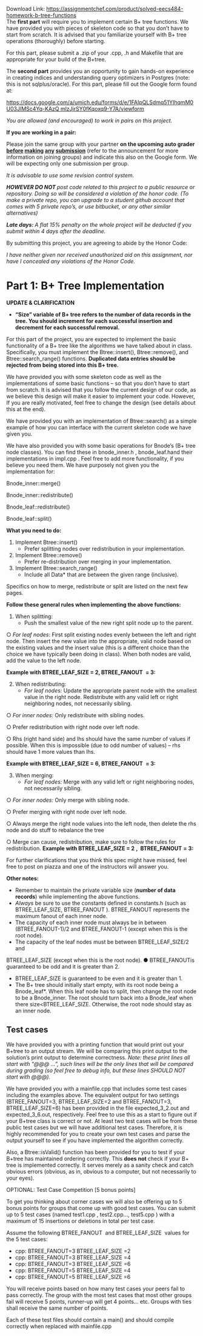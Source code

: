 Download Link: https://assignmentchef.com/product/solved-eecs484-homework-b-tree-functions
<br>
The ​<strong>first part</strong> will require you to implement certain B+ tree functions. We have provided you with pieces of skeleton code so that you don’t have to start from scratch. It is advised that you familiarize yourself with B+ tree operations (thoroughly) before starting.

For this part, please submit a .zip of your .cpp, .h and Makefile that are appropriate for your build of the B+tree.

The ​<strong>second part</strong> provides you an opportunity to gain hands-on experience in creating indices and understanding query optimizers in Postgres (note: this is not sqlplus/oracle). For this part, please fill out the Google form found at:

<u>https://docs.google.com/a/umich.edu/forms/d/e/1FAIpQLSdmq51YIhqmM0U03JIMSc4Yq-KAzQ mlzJjrSY0fKqoxq9-Y7A/viewform</u>

<em>You are allowed (and encouraged) to work in pairs on this project. </em>

<strong>If you are working in a pair:</strong>

Please join the same group with your partner ​<strong>on the upcoming auto grader </strong><u>​<strong>before</strong></u><strong> <u>making</u> <u>any</u> <u>submission</u></strong> (refer to the announcement for more information on joining groups) and indicate this also on the Google form. We will be expecting only one submission per group.

<em>It is advisable to use some revision control system. </em>

<strong><em>HOWEVER DO NOT </em></strong>​<em>post code related to this project to a public resource or repository. Doing so will be considered a violation of the honor code. (To make a private repo, you can upgrade to a student github account that comes with 5 private repo’s, or use bitbucket, or any other similar alternatives)</em>

<strong><em>Late days: </em></strong>​<em>A flat 15% penalty on the whole project will be deducted if you submit within 4 days after the deadline.</em>

By submitting this project, you are agreeing to abide by the Honor Code:

<em>I have neither given nor received unauthorized aid on this assignment, nor have I concealed any violations of the Honor Code.</em>

<h1>Part 1: B+ Tree Implementation</h1>

<strong>UPDATE &amp; CLARIFICATION</strong>

<ul>

 <li><strong> “Size” variable of B+ tree refers to the number of data records in the tree. You should increment for each successful insertion and decrement for each successful removal.</strong></li>

</ul>

For this part of the project, you are expected to implement the basic functionality of a B+ tree like the algorithms we have talked about in class. Specifically, you must implement the Btree::insert()​, Btree::remove()​, and Btree::search_range() functions. ​<strong>Duplicated data entries should be rejected from being stored into this B+ tree. </strong>

We have provided you with some skeleton code as well as the implementations of some basic functions – so that you don’t have to start from scratch. It is advised that you follow the current design of our code, as we believe this design will make it easier to implement your code. However, If you are really motivated, feel free to change the design (see details about this at the end).

We have provided you with an implementation of ​Btree::search() as a simple example of how you can interface with the current skeleton code we have given you.

We have also provided you with some basic operations for Bnode’s (B+ tree node classes). You can find these in bnode_inner.h​ ,​ bnode_leaf.h​ and their implementations in impl.cpp​ .​ Feel free to add more functionality, if you believe you need them. We have purposely not given you the implementation for:

Bnode_inner::merge()

Bnode_inner::redistribute()

Bnode_leaf::redistribute()

Bnode_leaf::split()

<strong>What you need to do:</strong>

<ol>

 <li>Implement ​Btree::insert()

  <ul>

   <li>Prefer splitting nodes over redistribution in your implementation.</li>

  </ul></li>

 <li>Implement​ Btree::remove()

  <ul>

   <li>Prefer re-distribution over merging in your implementation.</li>

  </ul></li>

 <li>Implement ​Btree::search_range()

  <ul>

   <li>Include all Data* that are between the given range (inclusive).</li>

  </ul></li>

</ol>

Specifics on how to merge, redistribute or split are listed on the next few pages.

<strong>Follow these general rules when implementing the above functions:</strong>

<ol>

 <li>When splitting:

  <ul>

   <li>Push the smallest value of the new right split node up to the parent.</li>

  </ul></li>

</ol>

○ <em>For leaf nodes</em>​: First split existing nodes evenly between the left and right node. Then insert the new value into the appropriate, valid node based on the existing values and the insert value (this is a different choice than the choice we have typically been doing in class). When both nodes are valid, add the value to the left node.

<strong>Example with </strong><strong>BTREE_LEAF_SIZE = 2</strong>​ ​<strong>, </strong><strong>BTREE_FANOUT</strong>​ ​<strong> = 3: </strong>

<ol start="2">

 <li>When redistributing:

  <ul>

   <li><em>For leaf nodes: </em>​Update the appropriate parent node with the smallest value in the right node. Redistribute with any valid left or right neighboring nodes, not necessarily sibling.</li>

  </ul></li>

</ol>

○    <em>For inner nodes: </em>​Only redistribute with sibling nodes.

○    Prefer redistribution with right node over left node.

○ Rhs (right hand side) and lhs should have the same number of values if possible. When this is impossible (due to odd number of values) – rhs should have 1 more values than lhs.

<strong>Example with </strong><strong>BTREE_LEAF_SIZE = 6</strong>​ ​<strong>, </strong><strong>BTREE_FANOUT</strong>​ ​<strong> = 3: </strong>

<ol start="3">

 <li>When merging:

  <ul>

   <li><em>For leaf nodes:</em> Merge with any valid left or right neighboring nodes, not necessarily sibling.</li>

  </ul></li>

</ol>

○    <em>For inner nodes:</em>​ Only merge with sibling node.

○    Prefer merging with right node over left node.

○ Always merge the right node values into the left node, then delete the rhs node and do stuff to rebalance the tree

○    Merge can cause, redistribution, make sure to follow the rules for redistribution. <strong>Example with </strong><strong>BTREE_LEAF_SIZE = 2</strong>​        <strong>, </strong>​ <strong>BTREE_FANOUT</strong>​        <strong> = 3:</strong>​

For further clarifications that you think this spec might have missed, feel free to post on piazza and one of the instructors will answer you.

<strong>Other notes:  </strong>

<ul>

 <li>Remember to maintain the private variable size​ ​(​<strong>number of data records</strong>)​ while implementing the above functions.</li>

 <li><em>Always</em> be sure to use the constants defined in constants.h (such as BTREE_LEAF_SIZE​, BTREE_FANOUT​ ​). BTREE_FANOUT​ ​represents the maximum fanout of each inner node.</li>

 <li>The capacity of each inner node must always be in between ​(BTREE_FANOUT-1)/2 and BTREE_FANOUT-1​ (except when this is the root node).</li>

 <li>The capacity of the leaf nodes must be between ​BTREE_LEAF_SIZE/2 and</li>

</ul>

BTREE_LEAF_SIZE (except when this is the root node).​           ● BTREE_FANOUT​ is guaranteed to be odd and it is greater than 2.

<ul>

 <li>BTREE_LEAF_SIZE​ is guaranteed to be even and it is greater than 1.</li>

 <li>The B+ tree should initially start empty, with its root node being a Bnode_leaf*. When this leaf node has to split, then change the root node to be a Bnode_inner. The root should turn back into a Bnode_leaf when there size&lt;BTREE_LEAF_SIZE. Otherwise, the root node should stay as an inner node.</li>

</ul>

<h2>Test cases</h2>

We have provided you with a printing function that would print out your B+tree to an output stream. We will be comparing this print output to the solution’s print output to determine correctness. ​<em>Note: these print lines all start with “@@@ …”, such lines will be the only lines that will be compared during grading (so feel free to debug info, but these lines SHOULD NOT start with @@@).</em>

We have provided you with a mainfile.cpp that includes some test cases including the examples above. The equivalent output for two settings (BTREE_FANOUT=3, BTREE_LEAF_SIZE=2 and BTREE_FANOUT=3, BTREE_LEAF_SIZE=6) has been provided in the file ​expected_3_2.out and expected_3_6.out, respectively.​ Feel free to use this as a start to figure out if your B+tree class is correct or not. At least two test cases will be from these public test cases but we will have additional test cases. Therefore, it is highly recommended for you to create your own test cases and parse the output yourself to see if you have implemented the algorithm correctly.

Also, a ​Btree::isValid() ​function has been provided for you to test if your B+tree has maintained ordering correctly. This <strong>does</strong>​<strong> not </strong>check​ if your B+ tree is implemented correctly. It serves merely as a sanity check and catch obvious errors (obvious, as in, obvious to a computer, but not necessarily to your eyes).

OPTIONAL: Test Case Competition [5 bonus points]

To get you thinking about corner cases we will also be offering up to 5 bonus points for groups that come up with good test cases. You can submit up to 5 test cases (named test1.cpp​ ,​ test2.cpp​…, test5.cpp​ ​) with a maximum of 15 insertions or deletions in total per test case.

Assume the following BTREE_FANOUT ​ ​and BTREE_LEAF_SIZE​ ​ values for the 5 test cases:

<ul>

 <li>cpp: BTREE_FANOUT=3 BTREE_LEAF_SIZE​ ​=2</li>

 <li>cpp: BTREE_FANOUT=3 BTREE_LEAF_SIZE​ =4​</li>

 <li>cpp: BTREE_FANOUT=3 BTREE_LEAF_SIZE​ ​=6</li>

 <li>cpp: BTREE_FANOUT=5 BTREE_LEAF_SIZE​ ​=4</li>

 <li>cpp: BTREE_FANOUT=5 BTREE_LEAF_SIZE​ =6​</li>

</ul>

You will receive points based on how many test cases your peers fail to pass correctly. The group with the most test cases that most other groups fail will receive 5 points, runner-up will get 4 points… etc. Groups with ties shall receive the same number of points.

Each of these test files should contain a main()​ ​and should compile correctly when replaced with mainfile.cpp​